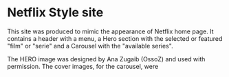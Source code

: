 # Netflix Style site

This site was produced to mimic the appearance of Netflix home page.
It contains a header with a menu, a Hero section with the selected or featured "film" or "serie" and a Carousel with the "available series".

The HERO image was designed by Ana Zugaib (OssoZ) and used with permission.
The cover images, for the carousel, were 